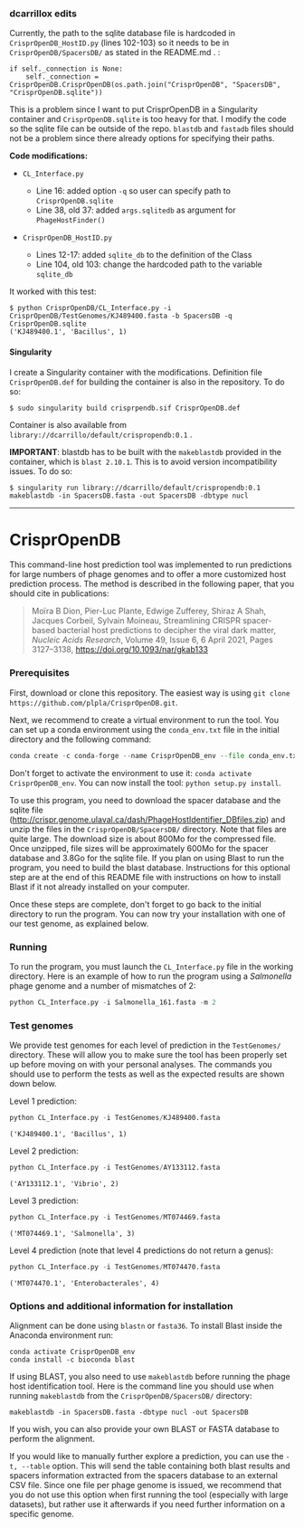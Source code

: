 ### dcarrillox edits
Currently, the path to the sqlite database file is hardcoded in `CrisprOpenDB_HostID.py` (lines 102-103) so it needs
to be in `CrisprOpenDB/SpacersDB/` as stated in the README.md . :

~~~
if self._connection is None:
    self._connection = CrisprOpenDB.CrisprOpenDB(os.path.join("CrisprOpenDB", "SpacersDB", "CrisprOpenDB.sqlite"))
~~~

This is a problem since I want to put CrisprOpenDB in a Singularity container and `CrisprOpenDB.sqlite` is too heavy for that.
I modify the code so the sqlite file can be outside of the repo. `blastdb` and `fastadb` files should not be a problem since there already
options for specifying their paths.

**Code modifications:**
- `CL_Interface.py`
  - Line 16: added option `-q` so user can specify path to `CrisprOpenDB.sqlite`
  - Line 38, old 37: added `args.sqlitedb` as argument for `PhageHostFinder()`

- `CrisprOpenDB_HostID.py`
  - Lines 12-17: added `sqlite_db` to the definition of the Class
  - Line 104, old 103: change the hardcoded path to the variable `sqlite_db`

It worked with this test:

~~~
$ python CrisprOpenDB/CL_Interface.py -i  CrisprOpenDB/TestGenomes/KJ489400.fasta -b SpacersDB -q CrisprOpenDB.sqlite
('KJ489400.1', 'Bacillus', 1)
~~~

#### Singularity
I create a Singularity container with the modifications. Definition file `CrisprOpenDB.def` for building the container is also in the repository.
To do so:

~~~
$ sudo singularity build crisprpendb.sif CrisprOpenDB.def
~~~

Container is also available from `library://dcarrillo/default/crispropendb:0.1` .

**IMPORTANT**: blastdb has to be built with the `makeblastdb` provided in the container, which is `blast 2.10.1`. This is to avoid version
incompatibility issues. To do so:

~~~
$ singularity run library://dcarrillo/default/crispropendb:0.1 makeblastdb -in SpacersDB.fasta -out SpacersDB -dbtype nucl
~~~

---

# CrisprOpenDB

This command-line host prediction tool was implemented to run predictions for large numbers of phage genomes and to offer a more customized host prediction process. The method is described in the following paper, that you should cite in publications:
> Moïra B Dion, Pier-Luc Plante, Edwige Zufferey, Shiraz A Shah, Jacques Corbeil, Sylvain Moineau, Streamlining CRISPR spacer-based bacterial host predictions to decipher the viral dark matter, *Nucleic Acids Research*, Volume 49, Issue 6, 6 April 2021, Pages 3127–3138, https://doi.org/10.1093/nar/gkab133

### Prerequisites

First, download or clone this repository. The easiest way is using `git clone https://github.com/plpla/CrisprOpenDB.git`.

Next, we recommend to create a virtual environment to run the tool. You can set up a conda environment using the `conda_env.txt` file in the initial directory and the following command:
```python
conda create -c conda-forge --name CrisprOpenDB_env --file conda_env.txt
```

Don't forget to activate the environment to use it: `conda activate CrisprOpenDB_env`.
You can now install the tool: `python setup.py install`.

To use this program, you need to download the spacer database and the sqlite file (http://crispr.genome.ulaval.ca/dash/PhageHostIdentifier_DBfiles.zip) and unzip the files in the `CrisprOpenDB/SpacersDB/` directory. Note that files are quite large. The download size is about 800Mo for the compressed file. Once unzipped, file sizes will be approximately 600Mo for the spacer database and 3.8Go for the sqlite file. If you plan on using Blast to run the program, you need to build the blast database. Instructions for this optional step are at the end of this README file with instructions on how to install Blast if it not already installed on your computer.

Once these steps are complete, don't forget to go back to the initial directory to run the program. You can now try your installation with one of our test genome, as explained below.

### Running

To run the program, you must launch the `CL_Interface.py` file in the working directory.
Here is an example of how to run the program using a *Salmonella* phage genome and a number of mismatches of 2:
```python
python CL_Interface.py -i Salmonella_161.fasta -m 2
```
### Test genomes

We provide test genomes for each level of prediction in the `TestGenomes/` directory. These will allow you to make sure the tool has been properly set up before moving on with your personal analyses.
The commands you should use to perform the tests as well as the expected results are shown down below.

Level 1 prediction:
```python
python CL_Interface.py -i TestGenomes/KJ489400.fasta
```
`('KJ489400.1', 'Bacillus', 1)`

Level 2 prediction:
```python
python CL_Interface.py -i TestGenomes/AY133112.fasta
```
`('AY133112.1', 'Vibrio', 2)`

Level 3 prediction:
```python
python CL_Interface.py -i TestGenomes/MT074469.fasta
```
`('MT074469.1', 'Salmonella', 3)`

Level 4 prediction (note that level 4 predictions do not return a genus):
```python
python CL_Interface.py -i TestGenomes/MT074470.fasta
```
`('MT074470.1', 'Enterobacterales', 4)`

### Options and additional information for installation

Alignment can be done using `blastn` or `fasta36`. To install Blast inside the Anaconda environment run:
```
conda activate CrisprOpenDB_env
conda install -c bioconda blast
```

If using BLAST, you also need to use `makeblastdb` before running the phage host identification tool. Here is the command line you should use when running `makeblastdb` from the `CrisprOpenDB/SpacersDB/` directory:
```
makeblastdb -in SpacersDB.fasta -dbtype nucl -out SpacersDB
```
If you wish, you can also provide your own BLAST or FASTA database to perform the alignment.

If you would like to manually further explore a prediction, you can use the `-t, --table` option. This will send the table containing both blast results and spacers information extracted from the spacers database to an external CSV file. Since one file per phage genome is issued, we recommend that you do not use this option when first running the tool (especially with large datasets), but rather use it afterwards if you need further information on a specific genome.
